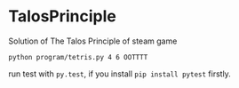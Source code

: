 # TalosPrinciple
Solution of The Talos Principle of steam game

    python program/tetris.py 4 6 OOTTTT

run test with `py.test`, if you install `pip install pytest` firstly.
